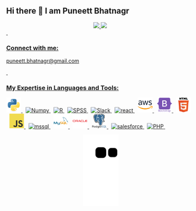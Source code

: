 ## Hi there 👋 I am Puneett Bhatnagr
<div align="center">
  <a href="https://github.com/puneettbhatnagr">
  <img height="180em" src="https://github-readme-stats.vercel.app/api?username=puneettbhatnagr&show_icons=true&theme=dracula&include_all_commits=false&count_private=true"/>
  <img height="180em" src="https://github-readme-stats.vercel.app/api/top-langs/?username=puneettbhatnagr&layout=compact&langs_count=7&theme=dracula"/>
</div>&nbsp;
<h3 align="left">Connect with me:</h3>
<p align="left">
puneett.bhatnagr@gmail.com
</p>&nbsp;

<h3 align="left">My Expertise in Languages and Tools:</h3>
<p align="left"> 
<a href="https://www.python.org" target="_blank" rel="noreferrer"> <img src="https://raw.githubusercontent.com/devicons/devicon/master/icons/python/python-original.svg" alt="python" width="40" height="40"/> </a> &nbsp;
<a href="https://reactjs.org/" target="_blank" rel="noreferrer"> <img src="https://cdn.jsdelivr.net/gh/devicons/devicon/icons/numpy/numpy-original.svg" alt="Numpy" width="40" height="40"/> </a>   &nbsp;
<a href="https://reactjs.org/" target="_blank" rel="noreferrer"> <img src="https://cdn.jsdelivr.net/gh/devicons/devicon/icons/r/r-original.svg" alt="R" width="40" height="40"/> </a>   &nbsp;
<a href="https://reactjs.org/" target="_blank" rel="noreferrer"> <img src="https://cdn.jsdelivr.net/gh/devicons/devicon/icons/spss/spss-original.svg" alt="SPSS" width="40" height="40"/> </a>   &nbsp;
<a href="https://reactjs.org/" target="_blank" rel="noreferrer"> <img src="https://cdn.jsdelivr.net/gh/devicons/devicon/icons/slack/slack-original.svg" alt="Slack" width="40" height="40"/> </a>   &nbsp;
<a href="https://reactjs.org/" target="_blank" rel="noreferrer"> <img src="https://cdn.jsdelivr.net/gh/devicons/devicon/icons/wordpress/wordpress-original.svg" alt="react" width="40" height="40"/> </a>   &nbsp;  
<a href="https://aws.amazon.com" target="_blank" rel="noreferrer"> <img src="https://raw.githubusercontent.com/devicons/devicon/master/icons/amazonwebservices/amazonwebservices-original-wordmark.svg" alt="aws" width="40" height="40"/> </a> &nbsp;
<a href="https://getbootstrap.com" target="_blank" rel="noreferrer"> <img src="https://raw.githubusercontent.com/devicons/devicon/master/icons/bootstrap/bootstrap-plain-wordmark.svg" alt="bootstrap" width="40" height="40"/> </a> &nbsp;
<a href="https://www.w3.org/html/" target="_blank" rel="noreferrer"> <img src="https://raw.githubusercontent.com/devicons/devicon/master/icons/html5/html5-original-wordmark.svg" alt="html5" width="40" height="40"/> </a> &nbsp;
<a href="https://developer.mozilla.org/en-US/docs/Web/JavaScript" target="_blank" rel="noreferrer"> <img src="https://raw.githubusercontent.com/devicons/devicon/master/icons/javascript/javascript-original.svg" alt="javascript" width="40" height="40"/> </a> &nbsp;
<a href="https://www.microsoft.com/en-us/sql-server" target="_blank" rel="noreferrer"> <img src="https://www.svgrepo.com/show/303229/microsoft-sql-server-logo.svg" alt="mssql" width="40" height="40"/> </a> &nbsp;
<a href="https://www.mysql.com/" target="_blank" rel="noreferrer"> <img src="https://raw.githubusercontent.com/devicons/devicon/master/icons/mysql/mysql-original-wordmark.svg" alt="mysql" width="40" height="40"/> </a> &nbsp;
<a href="https://www.oracle.com/" target="_blank" rel="noreferrer"> <img src="https://raw.githubusercontent.com/devicons/devicon/master/icons/oracle/oracle-original.svg" alt="oracle" width="40" height="40"/> </a> &nbsp;
<a href="https://www.postgresql.org" target="_blank" rel="noreferrer"> <img src="https://raw.githubusercontent.com/devicons/devicon/master/icons/postgresql/postgresql-original-wordmark.svg" alt="postgresql" width="40" height="40"/> </a> &nbsp;
<a href="https://reactjs.org/" target="_blank" rel="noreferrer"> <img src="https://cdn.jsdelivr.net/gh/devicons/devicon/icons/salesforce/salesforce-original.svg" alt="salesforce" width="40" height="40"/> </a>   &nbsp;
<a href="https://reactjs.org/" target="_blank" rel="noreferrer"> <img src="https://cdn.jsdelivr.net/gh/devicons/devicon/icons/php/php-original.svg" alt="PHP" width="40" height="40"/> </a>   &nbsp;

</p>

  
</div>
  

 
<div align="center">  
  
<img></a> 
  ![Snake animation](https://github.com/rafaballerini/rafaballerini/blob/output/github-contribution-grid-snake.svg)
   ##
 
</div>

